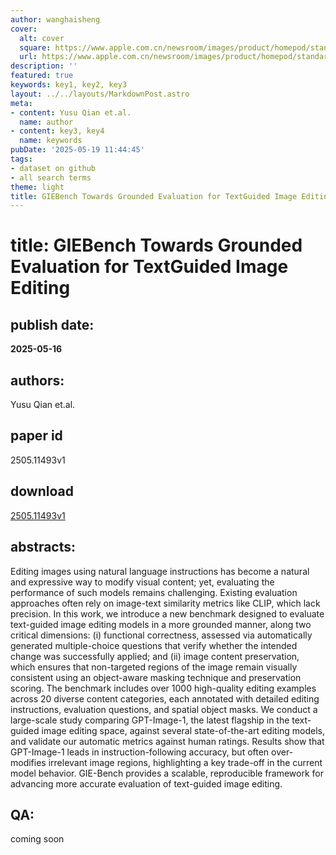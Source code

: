 ```yaml
---
author: wanghaisheng
cover:
  alt: cover
  square: https://www.apple.com.cn/newsroom/images/product/homepod/standard/Apple-HomePod-hero-230118_big.jpg.large_2x.jpg
  url: https://www.apple.com.cn/newsroom/images/product/homepod/standard/Apple-HomePod-hero-230118_big.jpg.large_2x.jpg
description: ''
featured: true
keywords: key1, key2, key3
layout: ../../layouts/MarkdownPost.astro
meta:
- content: Yusu Qian et.al.
  name: author
- content: key3, key4
  name: keywords
pubDate: '2025-05-19 11:44:45'
tags:
- dataset on github
- all search terms
theme: light
title: GIEBench Towards Grounded Evaluation for TextGuided Image Editing
---
```


# title: GIEBench Towards Grounded Evaluation for TextGuided Image Editing 
## publish date: 
**2025-05-16** 
## authors: 
  Yusu Qian et.al. 
## paper id
2505.11493v1
## download
[2505.11493v1](http://arxiv.org/abs/2505.11493v1)
## abstracts:
Editing images using natural language instructions has become a natural and expressive way to modify visual content; yet, evaluating the performance of such models remains challenging. Existing evaluation approaches often rely on image-text similarity metrics like CLIP, which lack precision. In this work, we introduce a new benchmark designed to evaluate text-guided image editing models in a more grounded manner, along two critical dimensions: (i) functional correctness, assessed via automatically generated multiple-choice questions that verify whether the intended change was successfully applied; and (ii) image content preservation, which ensures that non-targeted regions of the image remain visually consistent using an object-aware masking technique and preservation scoring. The benchmark includes over 1000 high-quality editing examples across 20 diverse content categories, each annotated with detailed editing instructions, evaluation questions, and spatial object masks. We conduct a large-scale study comparing GPT-Image-1, the latest flagship in the text-guided image editing space, against several state-of-the-art editing models, and validate our automatic metrics against human ratings. Results show that GPT-Image-1 leads in instruction-following accuracy, but often over-modifies irrelevant image regions, highlighting a key trade-off in the current model behavior. GIE-Bench provides a scalable, reproducible framework for advancing more accurate evaluation of text-guided image editing.
## QA:
coming soon
